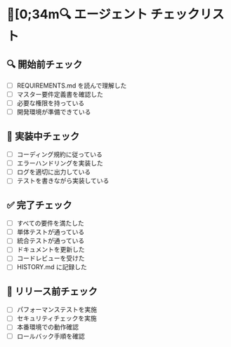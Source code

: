 # [0;34m🔍 エージェント チェックリスト

## 🔍 開始前チェック
- [ ] REQUIREMENTS.md を読んで理解した
- [ ] マスター要件定義書を確認した
- [ ] 必要な権限を持っている
- [ ] 開発環境が準備できている

## 🔨 実装中チェック
- [ ] コーディング規約に従っている
- [ ] エラーハンドリングを実装した
- [ ] ログを適切に出力している
- [ ] テストを書きながら実装している

## ✅ 完了チェック
- [ ] すべての要件を満たした
- [ ] 単体テストが通っている
- [ ] 統合テストが通っている
- [ ] ドキュメントを更新した
- [ ] コードレビューを受けた
- [ ] HISTORY.md に記録した

## 📝 リリース前チェック
- [ ] パフォーマンステストを実施
- [ ] セキュリティチェックを実施
- [ ] 本番環境での動作確認
- [ ] ロールバック手順を確認
